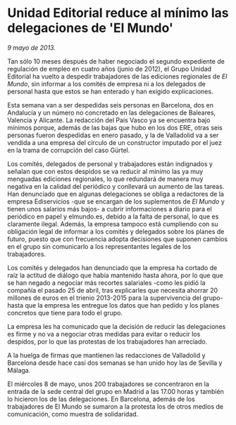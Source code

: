 # Unidad Editorial reduce al mínimo las delegaciones de 'El Mundo'

*9 mayo de 2013.*

Tan sólo 10 meses después de haber negociado el segundo expediente de regulación de empleo en cuatro años (junio de 2012), el Grupo Unidad Editorial ha vuelto a despedir trabajadores de las ediciones regionales de *El Mundo*, sin informar a los comités de empresa ni a los delegados de personal hasta que estos se han enterado y han exigido explicaciones.

Esta semana van a ser despedidas seis personas en Barcelona, dos en Andalucía y un número no concretado en las delegaciones de Baleares, Valencia y Alicante. La redacción del País Vasco ya se encuentra bajo mínimos porque, además de las bajas que hubo en los dos ERE, otras seis personas fueron despedidas en enero pasado, y la de Valladolid va a ser vendida a una empresa del círculo de un constructor imputado por el juez en la trama de corrupción del caso Gürtel.

Los comités, delegados de personal y trabajadores están indignados y señalan que con estos despidos se va reducir al mínimo las ya muy menguadas ediciones regionales, lo que redundará de manera muy negativa en la calidad del periódico y conllevará un aumento de las tareas. Han denunciado que en algunas delegaciones se obliga a redactores de la empresa Ediservicios -que se encargan de los suplementos de *El Mundo* y tienen unos salarios más bajos- a cubrir informaciones a diario para el periódico en papel y elmundo.es, debido a la falta de personal, lo que es claramente ilegal. Además, la empresa tampoco está cumpliendo con su obligación legal de informar a los comités y delegados sobre los planes de futuro, puesto que con frecuencia adopta decisiones que suponen cambios en el grupo sin comunicarlo a los representantes legales de los trabajadores.

Los comités y delegados han denunciado que la empresa ha cortado de raíz la actitud de diálogo que había mantenido hasta ahora, por lo que que se han negado a negociar más recortes salariales -como les pidió la compañía el pasado 25 de abril, tras explicarles que necesita ahorrar 20 millones de euros en el trienio 2013-2015 para la supervivencia del grupo- hasta que la empresa les entregue los datos que han pedido y los planes concretos que tiene para todo el grupo.

La empresa les ha comunicado que la decisión de reducir las delegaciones es firme y no va a negociar otras medidas para evitar o reducir los despidos, por lo que las protestas de los trabajadores han arreciado.

A la huelga de firmas que mantienen las redacciones de Valladolid y Barcelona desde hace casi dos semanas se han unido hoy las de Sevilla y Málaga.

El miércoles 8 de mayo, unos 200 trabajadores se concentraron en la entrada de la sede central del grupo en Madrid a las 17.00 horas y también lo hicieron los de las delegaciones. En Barcelona, además de los trabajadores de El Mundo se sumaron a la protesta los de otros medios de comunicación, como muestra de solidaridad.
